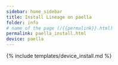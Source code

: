 ```yaml
---
sidebar: home_sidebar
title: Install Lineage on paella
folder: info
# name of the page (/{{permalink}}.html)
permalink: paella_install.html
device: paella
---
```

{% include templates/device_install.md %}
